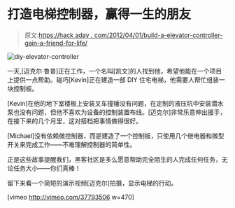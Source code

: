 # 打造电梯控制器，赢得一生的朋友

> 原文:[https://hack aday . com/2012/04/01/build-a-elevator-controller-gain-a-friend-for-life/](https://hackaday.com/2012/04/01/build-an-elevator-controller-gain-a-friend-for-life/)

![diy-elevator-controller](../Images/c8c499d261e13e051ea7e4b9025dbf81.png "diy-elevator-controller")

一天,[迈克尔·鲁普]正在工作，一个名叫[凯文]的人找到他，希望他能在一个项目上提供一点帮助。碰巧[Kevin]正在建造一部 DIY 住宅电梯，他需要人帮忙组装一块控制板。

[Kevin]在他的地下室楼板上安装叉车撞锤没有问题，在定制的液压坑中安装潜水泵也没有问题，但他不喜欢为设备的控制装置布线。[迈克尔]非常乐意伸出援手，在接下来的几个月里，这对搭档把事情做得很好。

[Michael]没有依赖微控制器，而是建造了一个控制板，只使用几个继电器和微型开关来完成工作——不难理解控制器的简单性。

正是这些故事提醒我们，黑客社区是多么愿意帮助完全陌生的人完成任何任务，无论任务大小——你们真棒！

留下来看一个简短的演示视频[迈克尔]拍摄，显示电梯的行动。

[vimeo http://vimeo.com/37793506 w=470]